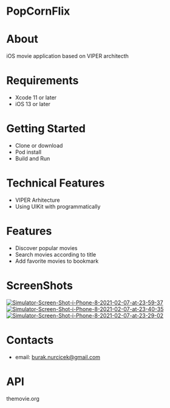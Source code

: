 # PopCornFlix

# About
iOS movie application based on VIPER architecth

# Requirements
* Xcode 11 or later
* iOS 13 or later

# Getting Started
* Clone or download
* Pod install
* Build and Run

# Technical Features
* VIPER Arhitecture
* Using UIKit with programmatically

# Features
* Discover popular movies
* Search movies according to title
* Add favorite movies to bookmark

# ScreenShots
<a href="https://ibb.co/rMvxXMf"><img src="https://i.ibb.co/rMvxXMf/Simulator-Screen-Shot-i-Phone-8-2021-02-07-at-23-59-37.png" alt="Simulator-Screen-Shot-i-Phone-8-2021-02-07-at-23-59-37" border="0"></a>
<a href="https://ibb.co/23H3F6b"><img src="https://i.ibb.co/23H3F6b/Simulator-Screen-Shot-i-Phone-8-2021-02-07-at-23-40-35.png" alt="Simulator-Screen-Shot-i-Phone-8-2021-02-07-at-23-40-35" border="0"></a>
<a href="https://ibb.co/2SwtWDw"><img src="https://i.ibb.co/2SwtWDw/Simulator-Screen-Shot-i-Phone-8-2021-02-07-at-23-29-02.png" alt="Simulator-Screen-Shot-i-Phone-8-2021-02-07-at-23-29-02" border="0"></a>

# Contacts
* email: burak.nurcicek@gmail.com

# API
themovie.org
